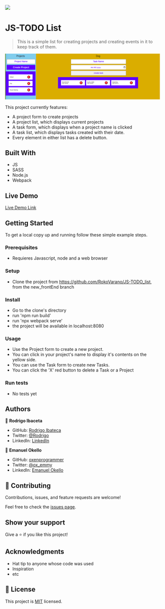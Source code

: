 ![](https://img.shields.io/badge/Microverse-blueviolet)

# JS-TODO List

> This is a simple list for creating projects and creating events in it to keep track of them.

![screenshot](./TODO.png)

This project currently features:
- A project form to create projects
- A project list, which displays current projects
- A task form, which displays when a project name is clicked
- A task list, which displays tasks created with their date.
- Every element in either list has a delete button.

## Built With

- JS
- SASS
- Node.js
- Webpack

## Live Demo

[Live Demo Link](https://upbeat-khorana-ba28be.netlify.app/)


## Getting Started

To get a local copy up and running follow these simple example steps.

### Prerequisites

- Requieres Javascript, node and a web browser

### Setup

- Clone the project from https://github.com/RokoVarano/JS-TODO_list, from the new_frontEnd branch
### Install

- Go to the clone's directory
- run 'npm run build'
- run 'npx webpack serve'
- the project will be available in localhost:8080

### Usage

- Use the Project form to create a new project.
- You can click in your project's name to display it's contents on the yellow side.
- You can use the Task form to create new Tasks.
- You can click the 'X' red button to delete a Task or a Project
### Run tests

- No tests yet
## Authors

👤 **Rodrigo Ibaceta**

- GitHub: [Rodrigo Ibateca](https://github.com/RokoVarano/)
- Twitter: [@Rodrigo](https://twitter.com/RodrigoIbacet11)
- LinkedIn: [LinkedIn](https://www.linkedin.com/in/rodrigo-ibaceta-a8657611a/)

👤 **Emanuel Okello**

- GitHub: [oxenprogrammer](https://github.com/oxenprogrammer)
- Twitter: [@ox_emmy](https://twitter.com/ox_emmy)
- LinkedIn: [Emanuel Okello](https://www.linkedin.com/in/emanuel-okello/)

## 🤝 Contributing

Contributions, issues, and feature requests are welcome!

Feel free to check the [issues page](../../issues/).

## Show your support

Give a ⭐️ if you like this project!

## Acknowledgments

- Hat tip to anyone whose code was used
- Inspiration
- etc

## 📝 License

This project is [MIT](./MIT.md) licensed.